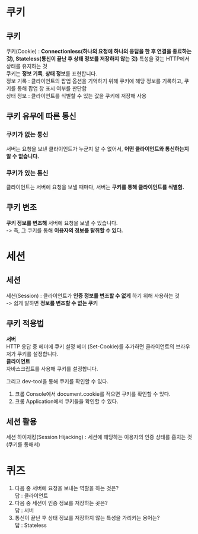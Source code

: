 # 쿠키  
## 쿠키  
쿠키(Cookie) : **Connectionless(하나의 요청에 하나의 응답을 한 후 연결을 종료하는 것), Stateless(통신이 끝난 후 상태 정보를 저장하지 않는 것)** 특성을 갖는 HTTP에서 상태를 유지하는 것  
쿠키는 **정보 기록**, **상태 정보**를 표현합니다.  
정보 기록 : 클라이언트의 팝업 옵션을 기억하기 위해 쿠키에 해당 정보를 기록하고, 쿠키를 통해 팝업 창 표시 여부를 판단함  
상태 정보 : 클라이언트를 식별할 수 있는 값을 쿠키에 저장해 사용  

## 쿠키 유무에 따른 통신  
### 쿠키가 없는 통신  
서버는 요청을 보낸 클라이언트가 누군지 알 수 없어서, **어떤 클라이언트와 통신하는지 알 수 없습니다.**  
### 쿠키가 있는 통신  
클라이언트는 서버에 요청을 보낼 때마다, 서버는 **쿠키를 통해 클라이언트를 식별함.**
## 쿠키 변조  
**쿠키 정보를 변조해** 서버에 요청을 보낼 수 있습니다.  
-> 즉, 그 쿠키를 통해 **이용자의 정보를 탈취할 수 있다.**  
# 세션  
## 세션  
세션(Session) : 클라이언트가 **인증 정보를 변조할 수 없게** 하기 위해 사용하는 것  
-> 쉽게 말하면 **정보를 변조할 수 없는 쿠키**  
## 쿠키 적용법  
**서버**  
HTTP 응답 중 헤더에 쿠키 설정 헤더 (Set-Cookie)를 추가하면 클라이언트의 브라우저가 쿠키를 설정합니다.  
**클라이언트**  
자바스크립트를 사용해 쿠키를 설정합니다.  
  
그리고 dev-tool을 통해 쿠키를 확인할 수 있다.  
1. 크롬 Console에서 document.cookie를 적으면 쿠키를 확인할 수 있다.  
2. 크롬 Application에서 쿠키들을 확인할 수 있다.  
## 세션 활용  
세션 하이재킹(Session Hijacking) : 세션에 해당하는 이용자의 인증 상태를 훔치는 것(쿠키를 통해서)  
# 퀴즈  
1. 다음 중 서버에 요청을 보내는 역할을 하는 것은?  
답 : 클라이언트  
2. 다음 중 세션이 인증 정보를 저장하는 곳은?  
답 : 서버  
3. 통신이 끝난 후 상태 정보를 저장하지 않는 특성을 가리키는 용어는?  
답 : Stateless
